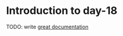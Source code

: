 # Introduction to day-18

TODO: write [great documentation](http://jacobian.org/writing/what-to-write/)
